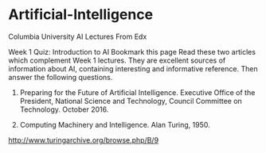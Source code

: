 # Artificial-Intelligence
Columbia University AI Lectures From Edx

Week 1 Quiz: Introduction to AI
 Bookmark this page
Read these two articles which complement Week 1 lectures. They are excellent sources of information about AI, containing interesting and  informative reference. Then answer the following questions.

1. Preparing for the Future of Artificial Intelligence. Executive Office of the President, National Science and Technology, Council Committee on Technology. October 2016. 

2. Computing Machinery and Intelligence. Alan Turing, 1950. 

 http://www.turingarchive.org/browse.php/B/9
